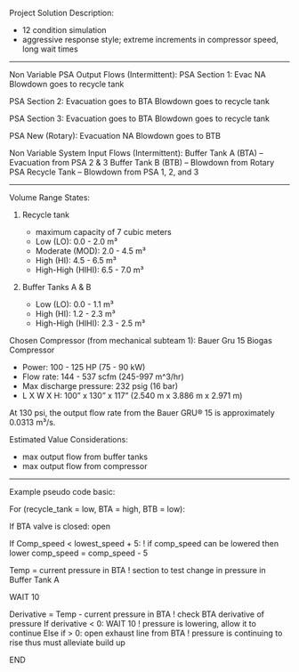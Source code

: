 Project Solution Description:
- 12 condition simulation
- aggressive response style; extreme increments in compressor speed, long wait times

---------------------------------------------------------------------------------------------------------
Non Variable PSA Output Flows (Intermittent): 
  PSA Section 1:
  Evac NA
  Blowdown goes to recycle tank
  
  PSA Section 2:
  Evacuation goes to BTA
  Blowdown goes to recycle tank
  
  PSA Section 3: 
  Evacuation goes to BTA
  Blowdown goes to recycle tank
  
  PSA New (Rotary):
  Evacuation NA
  Blowdown goes to BTB

Non Variable System Input Flows (Intermittent): 
  Buffer Tank A (BTA) – Evacuation from PSA 2 & 3
  Buffer Tank B (BTB) – Blowdown from Rotary PSA
  Recycle Tank – Blowdown from PSA 1, 2, and 3

-------------------------------------------------------------------------------------------------------
Volume Range States:

1. Recycle tank
   - maximum capacity of 7 cubic meters
   - Low (LO): 0.0 - 2.0 m³
   - Moderate (MOD): 2.0 - 4.5 m³
   - High (HI): 4.5 - 6.5 m³
   - High-High (HIHI): 6.5 - 7.0 m³
  
2. Buffer Tanks A & B
   - Low (LO): 0.0 - 1.1 m³
   - High (HI): 1.2 - 2.3 m³
   - High-High (HIHI): 2.3 - 2.5 m³
  
Chosen Compressor (from mechanical subteam 1): Bauer Gru 15 Biogas Compressor
  - Power: 100 - 125 HP (75 - 90 kW)
  - Flow rate: 144 - 537 scfm (245-997 m^3/hr)
  - Max discharge pressure: 232 psig (16 bar)
  - L X W X H: 100” x 130” x 117” (2.540 m x 3.886 m x 2.971 m)

  At 130 psi, the output flow rate from the Bauer GRU® 15 is   approximately 0.0313 m³/s.


Estimated Value Considerations:
- max output flow from buffer tanks
- max output flow from compressor

-------------------------------------------------------------------------------------------------------- 

Example pseudo code basic:

For (recycle_tank = low, BTA = high, BTB = low):
  
  If BTA valve is closed: open
  
  If Comp_speed < lowest_speed  + 5:  	! if comp_speed can be lowered then lower
    comp_speed = comp_speed - 5
    
  Temp = current pressure in BTA   ! section to test change in pressure in Buffer Tank A
  
  WAIT 10
  
  Derivative = Temp - current pressure in BTA   ! check BTA derivative of pressure
  If derivative < 0: WAIT 10 		! pressure is lowering, allow it to continue
  Else if > 0: open exhaust line from BTA 			! pressure is continuing to rise thus must alleviate build up

END
